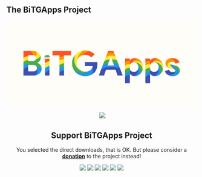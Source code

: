 ## The BiTGApps Project

![](banner.png)

<div align="center">
  <!-- Version -->
    <img src="https://img.shields.io/badge/Version-1.4-blue.svg?style=flat-square" alt="" />
  <!-- Last Updated -->
    <img src="https://img.shields.io/badge/Updated-November 27, 2022-orange.svg?style=flat-square" alt="" />
  <!-- License -->
    <a href="https://www.gnu.org/licenses/gpl-3.0"><img src="https://img.shields.io/badge/License-GPLv3-yellow.svg?style=flat-square"></a>
  <!-- Downloads -->
    <img src="https://img.shields.io/github/downloads/BiTGApps/BiTGApps-App-Release/total?style=social" alt="" />
</div>

<h2 align="center">Support BiTGApps Project</h2>

<p align="center">
  You selected the direct downloads, that is OK. But please consider a <a href="https://BiTGApps.github.io/donate.html" target="_blank"><b>donation</b></a> to the project instead!
</p>

<p align="center">
  <a href="https://www.paypal.me/kartikverma443" target="_blank"><img src="https://img.shields.io/badge/PayPal-00457C?style=for-the-badge&logo=paypal&logoColor=white"></a>
  <a href="https://www.buymeacoffee.com/TheHitMan7" target="_blank"><img src="https://img.shields.io/badge/Buy%20Me%20a%20Coffee-ffdd00?style=for-the-badge&logo=buy-me-a-coffee&logoColor=black"></a>
  <a href="https://liberapay.com/TheHitMan7" target="_blank"><img src="https://img.shields.io/badge/Liberapay-F6C915?style=for-the-badge&logo=liberapay&logoColor=black"></a>
  <a href="https://patreon.com/TheHitMan7" target="_blank"><img src="https://img.shields.io/badge/Patreon-F96854?style=for-the-badge&logo=patreon&logoColor=white"></a>
  <a href="https://github.com/sponsors/BiTGApps" target="_blank"><img src="https://img.shields.io/badge/-Become%20a%20sponsor%20to%20BiTGApps-180A0A?style=for-the-badge&logo=GitHub-Sponsors&logoColor=89CFFD"></a>
  <img src="https://img.shields.io/badge/krtik.vrma%40okaxis-UPI-orange?style=for-the-badge">
</p>
